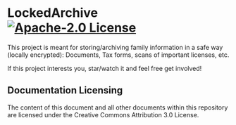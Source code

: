 # LockedArchive [![Apache-2.0 License](https://img.shields.io/badge/license-Apache--2.0-blue.svg)](https://github.com/jonathan-robertson/lockedarchive/blob/master/LICENSE)

This project is meant for storing/archiving family information in a safe way (locally encrypted): Documents, Tax forms, scans of important licenses, etc.

If this project interests you, star/watch it and feel free get involved!

## Documentation Licensing

The content of this document and all other documents within this repository are licensed under the Creative Commons Attribution 3.0 License.
